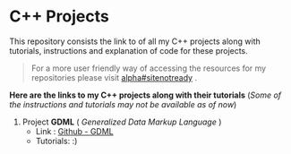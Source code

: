 # C++ Projects
This repository consists the link to of all my C++ projects along with  tutorials, instructions and explanation of code for these projects. 
>For a more user friendly way of accessing the resources for my  repositories please visit [alpha#sitenotready]() . 

**Here are the links to my C++ projects along with their tutorials** (*Some of the instructions and tutorials may not be available as of now*)
1. Project **GDML** ( *Generalized Data Markup Language* )
	- Link : [Github - GDML](https://github.com/Alpha-BLUE487/GDML-Generalized-Data-Markup-Language/blob/master/README.)
	- Tutorials: :)
<!--stackedit_data:
eyJoaXN0b3J5IjpbMTA3NDEwNDM0LC04ODg2MzgxMzMsLTQ5OT
ExODYyMV19
-->